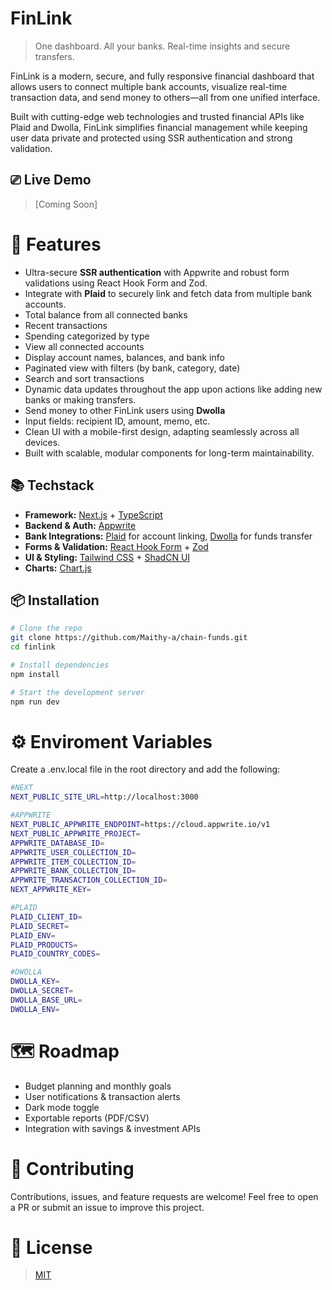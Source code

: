 # FinLink
> One dashboard. All your banks. Real-time insights and secure transfers.

FinLink is a modern, secure, and fully responsive financial dashboard that allows users to connect multiple bank accounts, visualize real-time transaction data, and send money to others—all from one unified interface.

Built with cutting-edge web technologies and trusted financial APIs like Plaid and Dwolla, FinLink simplifies financial management while keeping user data private and protected using SSR authentication and strong validation.

## ⎚ Live Demo

> [Coming Soon]

# 🤖 Features

- Ultra-secure **SSR authentication** with Appwrite and robust form validations using React Hook Form and Zod.
- Integrate with **Plaid** to securely link and fetch data from multiple bank accounts.
- Total balance from all connected banks
- Recent transactions
- Spending categorized by type
- View all connected accounts
- Display account names, balances, and bank info
- Paginated view with filters (by bank, category, date)
- Search and sort transactions
- Dynamic data updates throughout the app upon actions like adding new banks or making transfers.
- Send money to other FinLink users using **Dwolla**
- Input fields: recipient ID, amount, memo, etc.
- Clean UI with a mobile-first design, adapting seamlessly across all devices.
- Built with scalable, modular components for long-term maintainability.



## 📚 Techstack
- **Framework:** [Next.js](https://nextjs.org/) + [TypeScript](https://www.typescriptlang.org/)
- **Backend & Auth:** [Appwrite](https://appwrite.io/)
- **Bank Integrations:** [Plaid](https://plaid.com/) for account linking, [Dwolla](https://www.dwolla.com/) for funds transfer
- **Forms & Validation:** [React Hook Form](https://react-hook-form.com/) + [Zod](https://zod.dev/)
- **UI & Styling:** [Tailwind CSS](https://tailwindcss.com/) + [ShadCN UI](https://ui.shadcn.com/)
- **Charts:** [Chart.js](https://www.chartjs.org/)

## 📦 Installation

```bash
# Clone the repo
git clone https://github.com/Maithy-a/chain-funds.git
cd finlink

# Install dependencies
npm install

# Start the development server
npm run dev
```

# ⚙️ Enviroment Variables
Create a .env.local file in the root directory and add the following:
``` bash
#NEXT
NEXT_PUBLIC_SITE_URL=http://localhost:3000

#APPWRITE
NEXT_PUBLIC_APPWRITE_ENDPOINT=https://cloud.appwrite.io/v1
NEXT_PUBLIC_APPWRITE_PROJECT=
APPWRITE_DATABASE_ID=
APPWRITE_USER_COLLECTION_ID=
APPWRITE_ITEM_COLLECTION_ID=
APPWRITE_BANK_COLLECTION_ID=
APPWRITE_TRANSACTION_COLLECTION_ID=
NEXT_APPWRITE_KEY=

#PLAID
PLAID_CLIENT_ID=
PLAID_SECRET=
PLAID_ENV=
PLAID_PRODUCTS=
PLAID_COUNTRY_CODES=

#DWOLLA
DWOLLA_KEY=
DWOLLA_SECRET=
DWOLLA_BASE_URL=
DWOLLA_ENV=
```
# 🗺️ Roadmap
-  Budget planning and monthly goals
- User notifications & transaction alerts
- Dark mode toggle
- Exportable reports (PDF/CSV)
- Integration with savings & investment APIs

# 🤝 Contributing
Contributions, issues, and feature requests are welcome!
Feel free to open a PR or submit an issue to improve this project.

# 📄 License
> [MIT](LICENSE)

